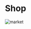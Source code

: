 # Shop
![market](https://github.com/Demon-hash/Project/assets/61636183/32583c3d-5223-4b78-8f30-3604b4e87fcb)
